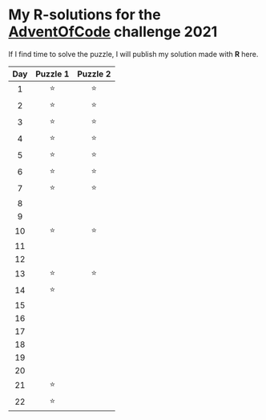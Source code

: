 # My **R**-solutions for the [AdventOfCode](https://adventofcode.com/) challenge 2021

If I find time to solve the puzzle, I will publish my solution made with **R** here.

|Day|Puzzle 1|Puzzle 2|
|:---:|:---:|:---:|
|  1  | ⭐ | ⭐ |
|  2  | ⭐ | ⭐ |
|  3  | ⭐ | ⭐ |
|  4  | ⭐ | ⭐ |
|  5  | ⭐ | ⭐ |
|  6  | ⭐ | ⭐ |
|  7  | ⭐ | ⭐ |
|  8 | |
|  9  | |
|  10 | ⭐ | ⭐ |
|  11 | | 
|  12 | | 
|  13 | ⭐ | ⭐ |
|  14 | ⭐ | 
|  15 | |
|  16 | |
|  17 | |
|  18 | |
|  19 | |
|  20 | | 
|  21 | ⭐ | 
|  22 | ⭐ | 
